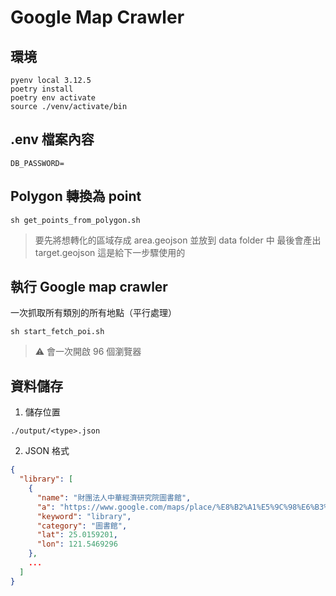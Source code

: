 # Google Map Crawler

## 環境

```shell
pyenv local 3.12.5
poetry install
poetry env activate
source ./venv/activate/bin
```
## .env 檔案內容
```shell 
DB_PASSWORD=
```

## Polygon 轉換為 point
```shell
sh get_points_from_polygon.sh
```
> 要先將想轉化的區域存成 area.geojson 並放到 data folder 中
> 最後會產出 target.geojson 這是給下一步驟使用的


## 執行 Google map crawler
一次抓取所有類別的所有地點（平行處理）
```shell
sh start_fetch_poi.sh
```

> ⚠️ 會一次開啟 96 個瀏覽器

## 資料儲存

1. 儲存位置

```shell
./output/<type>.json
```

2. JSON 格式

```json
{
  "library": [
    {
      "name": "財團法人中華經濟研究院圖書館",
      "a": "https://www.google.com/maps/place/%E8%B2%A1%E5%9C%98%E6%B3%95%E4%BA%BA%E4%B8%AD%E8%8F%AF%E7%B6%93%E6%BF%9F%E7%A0%94%E7%A9%B6%E9%99%A2%E5%9C%96%E6%9B%B8%E9%A4%A8/data=!4m7!3m6!1s0x3442aa2495fbd017:0xa448a87f238e4a0d!8m2!3d25.0159201!4d121.5469296!16s%2Fg%2F1q62kbc9d!19sChIJF9D7lSSqQjQRDUqOI3-oSKQ?authuser=0&hl=zh-TW&rclk=1",
      "keyword": "library",
      "category": "圖書館",
      "lat": 25.0159201,
      "lon": 121.5469296
    },
    ...
  ]
}
```
